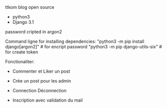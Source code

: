 
ttkom blog open source

- python3
- Django 3.1 

password cripted in argon2


Command ligne for installing dependencies:
	"python3 -m pip install django[argon2]"
	 # for encript password
	"python3 -m pip django-utils-six"
	# for create token


Fonctionaliter:

- Commenter et Liker un post

- Crée un post pour les admin

- Connection Déconnection

- Inscription avec validation du mail
